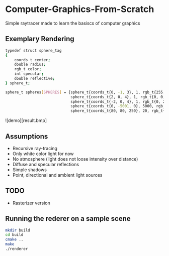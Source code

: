 # Computer-Graphics-From-Scratch
Simple raytracer made to learn the basiscs of computer graphics

## Exemplary Rendering
```bash
typedef struct sphere_tag
{
    coords_t center;
    double radius;
    rgb_t color;
    int specular;
    double reflective;
} sphere_t;

sphere_t spheres[SPHERES] = {sphere_t{coords_t{0, -1, 3}, 1, rgb_t{255, 0, 0}, 500, 0.2},
                             sphere_t{coords_t{2, 0, 4}, 1, rgb_t{0, 0, 255}, 500, 0.3},
                             sphere_t{coords_t{-2, 0, 4}, 1, rgb_t{0, 255, 0}, 10, 0.4},
                             sphere_t{coords_t{0, -5001, 0}, 5000, rgb_t{255, 255, 0}, 1000, 0.5},
                             sphere_t{coords_t{80, 80, 250}, 20, rgb_t{80, 89, 150}, 700, 0.4}};
```
![demo][result.bmp]

## Assumptions
* Recursive ray-tracing
* Only white color light for now
* No atmosphere (light does not loose intensity over distance)
* Diffuse and specular reflections
* Simple shadows
* Point, directional and ambient light sources

## TODO
* Rasterizer version

## Running the rederer on a sample scene
```bash
mkdir build
cd build
cmake ..
make
./renderer
```